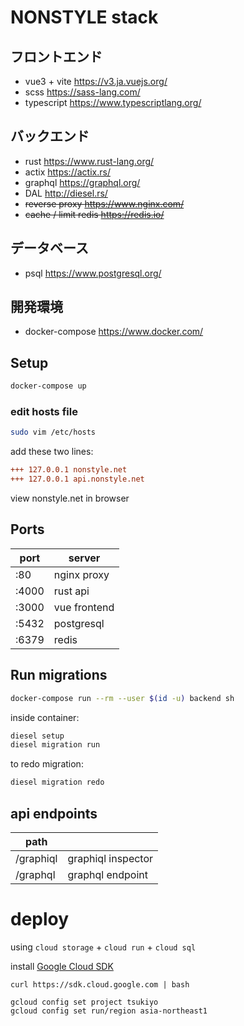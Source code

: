 # NONSTYLE stack

## フロントエンド

- vue3 + vite https://v3.ja.vuejs.org/
- scss https://sass-lang.com/
- typescript https://www.typescriptlang.org/

## バックエンド

- rust https://www.rust-lang.org/
- actix https://actix.rs/
- graphql https://graphql.org/
- DAL http://diesel.rs/
- <del> reverse proxy https://www.nginx.com/ </del>
- <del> cache / limit redis https://redis.io/ </del>

## データベース

- psql https://www.postgresql.org/

## 開発環境

- docker-compose https://www.docker.com/

## Setup

```sh
docker-compose up
```

### edit hosts file

```sh
sudo vim /etc/hosts
```

add these two lines:

```diff
+++ 127.0.0.1 nonstyle.net
+++ 127.0.0.1 api.nonstyle.net
```

view nonstyle.net in browser

## Ports

| port  | server       |
| ----- | ------------ |
| :80   | nginx proxy  |
| :4000 | rust api     |
| :3000 | vue frontend |
| :5432 | postgresql   |
| :6379 | redis        |

## Run migrations

```sh
docker-compose run --rm --user $(id -u) backend sh
```

inside container:

```sh
diesel setup
diesel migration run
```

to redo migration:

```sh
diesel migration redo
```

## api endpoints

| path      |                    |
| --------- | ------------------ |
| /graphiql | graphiql inspector |
| /graphql  | graphql endpoint   |

# deploy

using `cloud storage` + `cloud run` + `cloud sql`

install [Google Cloud SDK](https://cloud.google.com/sdk/docs/install)

```
curl https://sdk.cloud.google.com | bash

gcloud config set project tsukiyo
gcloud config set run/region asia-northeast1
```
